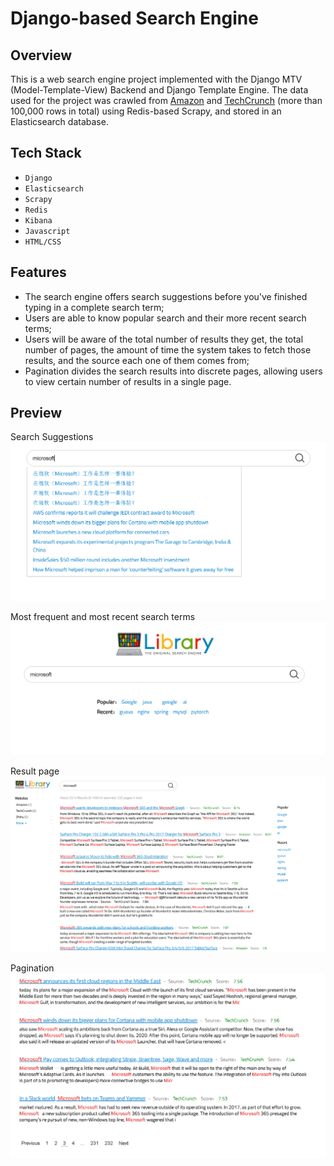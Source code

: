 # Django-based Search Engine


## Overview
This is a web search engine project implemented with the Django MTV (Model-Template-View) Backend and Django Template Engine. The data used for the project
was crawled from [Amazon](https://www.amazon.com) and [TechCrunch](https://www.techcrunch.com) (more than 100,000 rows in total) using Redis-based Scrapy, 
and stored in an Elasticsearch database. 


## Tech Stack
- `Django`
- `Elasticsearch`
- `Scrapy`
- `Redis`
- `Kibana`
- `Javascript`
- `HTML/CSS`


## Features
- The search engine offers search suggestions before you've finished typing in a complete search term;
- Users are able to know popular search and their more recent search terms;
- Users will be aware of the total number of results they get, the total number of pages, the amount of time the system takes to fetch those results, and the source each one of them comes from;
- Pagination divides the search results into discrete pages, allowing users to view certain number of results in a single page.


## Preview
Search Suggestions
![demo](/Demo/suggest.PNG)


Most frequent and most recent search terms
![demo](/Demo/popular_and_recent_searches.PNG)


Result page
![demo](/Demo/search_results.PNG)


Pagination
![demo](/Demo/pagination.PNG)
